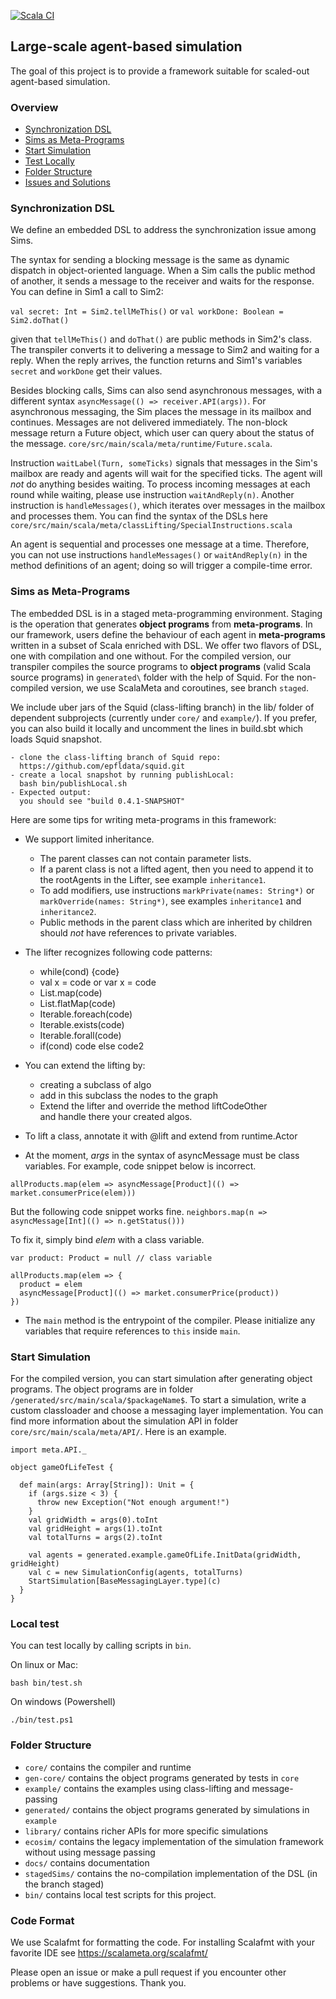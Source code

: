 [![Scala CI](https://github.com/ZiluTian/economic_simulations/actions/workflows/scala.yml/badge.svg?branch=latest)](https://github.com/ZiluTian/economic_simulations/actions/workflows/scala.yml)

## Large-scale agent-based simulation 

The goal of this project is to provide a framework suitable for scaled-out agent-based simulation. 

### Overview 
- [Synchronization DSL](#DSL)
- [Sims as Meta-Programs](#Meta-programs)
- [Start Simulation](#Simulation)
- [Test Locally](#bin)
- [Folder Structure](#Folder)
- [Issues and Solutions](docs/Issues.md)

### <a name="DSL"></a> Synchronization DSL

We define an embedded DSL to address the synchronization issue among Sims. 

The syntax for sending a blocking message is the same as dynamic dispatch in object-oriented language. When a Sim calls the public method of another, it sends a message to the receiver and waits for the response. You can define in Sim1 a call to Sim2:  

`val secret: Int = Sim2.tellMeThis()` or `val workDone: Boolean = Sim2.doThat()`

given that `tellMeThis()` and `doThat()` are public methods in Sim2's class. The transpiler converts it to delivering a message to Sim2 and waiting for a reply. When the reply arrives, the function returns and Sim1's variables `secret` and `workDone`  get their values. 

Besides blocking calls, Sims can also send asynchronous messages, with a different syntax `asyncMessage(() => receiver.API(args))`. For asynchronous messaging, the Sim places the message in its mailbox and continues. Messages are not delivered immediately. The non-block message return a Future object, which user can query about the status of the message. `core/src/main/scala/meta/runtime/Future.scala`.

Instruction `waitLabel(Turn, someTicks)` signals that messages in the Sim's mailbox are ready and agents will wait for the specified ticks. The agent will *not* do anything besides waiting. To process incoming messages at each round while waiting, please use instruction `waitAndReply(n)`. Another instruction is `handleMessages()`, which iterates over messages in the mailbox and processes them. You can find the syntax of the DSLs here ```core/src/main/scala/meta/classLifting/SpecialInstructions.scala```

An agent is sequential and processes one message at a time. Therefore, you can not use instructions `handleMessages()` or `waitAndReply(n)` in the method definitions of an agent; doing so will trigger a compile-time error.

### <a name="Meta-Programs"></a> Sims as Meta-Programs
The embedded DSL is in a staged meta-programming environment. Staging is the operation that generates **object programs** from **meta-programs**. In our framework, users define the behaviour of each agent in **meta-programs** written in a subset of Scala enriched with DSL. We offer two flavors of DSL, one with compilation and one without. For the compiled version, our transpiler compiles the source programs to **object programs** (valid Scala source programs) in `generated\` folder with the help of Squid. For the non-compiled version, we use ScalaMeta and coroutines, see branch `staged`.
 
We include uber jars of the Squid (class-lifting branch) in the lib/ folder of dependent subprojects (currently under `core/` and `example/`). If you prefer, you can also build it locally and uncomment the lines in build.sbt which loads Squid snapshot. 

```
- clone the class-lifting branch of Squid repo: 
  https://github.com/epfldata/squid.git
- create a local snapshot by running publishLocal: 
  bash bin/publishLocal.sh
- Expected output: 
  you should see "build 0.4.1-SNAPSHOT"
```
   
Here are some tips for writing meta-programs in this framework: 
<!-- * The optimzations created work for specific use-cases:
  * ActorMerge takes a pair of ActorType Names to specify which one to merge.  
  Take care, that the class variables are named differently in the two Sims
  * Stateless Server Optimization has following rules:
    * A stateless server here means a class whose methods don't change any of its attributes, because then those methods can be copied to other Sims.
    * A stateless server class should not have a wait in a non-blocking method, otherwise the program will not behave as the original
    * A stateless server cannot call a method from a non-stateless Server
    * An object can have only one reference to a (unique) specific stateless server class.
    It can have different references to different stateless servers(if those servers have unique attribute names among themselves).
    * The optimization has to be applied before using the EdgeMerge Optimization, since it requires the original graph -->
* We support limited inheritance. 
  * The parent classes can not contain parameter lists. 
  * If a parent class is not a lifted agent, then you need to append it to the rootAgents in the Lifter, see example `inheritance1`. 
  * To add modifiers, use instructions `markPrivate(names: String*)` or `markOverride(names: String*)`, see examples `inheritance1` and `inheritance2`.
  * Public methods in the parent class which are inherited by children should *not* have references to private variables.

* The lifter recognizes following code patterns: 
  * while(cond) {code}
  * val x = code or var x = code
  * List.map(code)
  * List.flatMap(code)
  * Iterable.foreach(code)
  * Iterable.exists(code)
  * Iterable.forall(code)
  * if(cond) code else code2
* You can extend the lifting by:
  * creating a subclass of algo
  * add in this subclass the nodes to the graph
  * Extend the lifter and override the method liftCodeOther  
  and handle there your created algos.
* To lift a class, annotate it with @lift and extend from runtime.Actor
* At the moment, *args* in the syntax of asyncMessage must be class variables. For example, code snippet below is incorrect. 

```allProducts.map(elem => asyncMessage[Product](() => market.consumerPrice(elem))) ```

But the following code snippet works fine.
```neighbors.map(n => asyncMessage[Int](() => n.getStatus()))```

To fix it, simply bind *elem* with a class variable. 
```
var product: Product = null // class variable

allProducts.map(elem => {
  product = elem
  asyncMessage[Product](() => market.consumerPrice(product))
})
```
* The `main` method is the entrypoint of the compiler. Please initialize any variables that require references to `this` inside `main`. 

### <a name="Simulation"></a> Start Simulation 
For the compiled version, you can start simulation after generating object programs. The object programs are in folder `/generated/src/main/scala/$packageName$`. To start a simulation, write a custom classloader and choose a messaging layer implementation. You can find more information about the simulation API in folder `core/src/main/scala/meta/API/`. Here is an example.

```
import meta.API._

object gameOfLifeTest {

  def main(args: Array[String]): Unit = {
    if (args.size < 3) {
      throw new Exception("Not enough argument!")
    }
    val gridWidth = args(0).toInt
    val gridHeight = args(1).toInt
    val totalTurns = args(2).toInt

    val agents = generated.example.gameOfLife.InitData(gridWidth, gridHeight)
    val c = new SimulationConfig(agents, totalTurns)
    StartSimulation[BaseMessagingLayer.type](c)
  }
}
```

### <a name="bin"></a> Local test
You can test locally by calling scripts in `bin`.

On linux or Mac:
```
bash bin/test.sh 
```

On windows (Powershell)
```
./bin/test.ps1
```


### <a name="Folder"></a> Folder Structure 
- `core/` contains the compiler and runtime
- `gen-core/` contains the object programs generated by tests in `core`
- `example/` contains the examples using class-lifting and message-passing 
- `generated/` contains the object programs generated by simulations in `example`
- `library/` contains richer APIs for more specific simulations
- `ecosim/` contains the legacy implementation of the simulation framework without using message passing 
- `docs/` contains documentation
- `stagedSims/` contains the no-compilation implementation of the DSL (in the branch staged)
- `bin/` contains local test scripts for this project.
 
### Code Format
We use Scalafmt for formatting the code.
For installing Scalafmt with your favorite IDE see https://scalameta.org/scalafmt/
 
Please open an issue or make a pull request if you encounter other problems or have suggestions. Thank you.  
